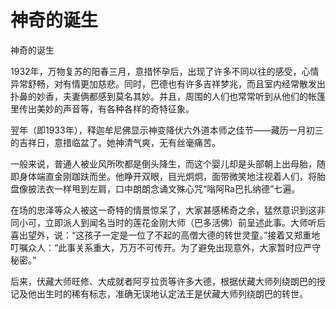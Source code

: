 # 神奇的诞生

神奇的诞生

1932年，万物复苏的阳春三月，意措怀孕后，出现了许多不同以往的感受，心情异常舒畅，对有情更加慈悲。同时，巴德也有许多吉祥梦兆，而且室内经常散发出扑鼻的妙香，夫妻俩都感到莫名其妙。并且，周围的人们也常常听到从他们的帐篷里传出美妙的声音等，有各种各样的奇特征象。

翌年（即1933年），释迦牟尼佛显示神变降伏六外道本师之佳节——藏历一月初三的吉祥日，意措临盆了。她神清气爽，无有丝毫痛苦。

一般来说，普通人被业风所吹都是倒头降生，而这个婴儿却是头部朝上出母胎，随即身体端直金刚跏趺而坐。他睁开双眼，目光炯炯，面带微笑地注视着人们，将胎盘像披法衣一样甩到左肩，口中朗朗念诵文殊心咒“嗡阿Ra巴扎纳德”七遍。

在场的忠泽等众人被这一奇特的情景惊呆了，大家甚感稀奇之余，猛然意识到这非同小可，立即派人到闻名当时的莲花金刚大师（巴多活佛）前呈述此事。大师听后喜出望外，说：“这孩子一定是一位了不起的高僧大德的转世灵童。”接着又郑重地叮嘱众人：“此事关系重大，万万不可传开。为了避免出现意外，大家暂时应严守秘密。”

后来，伏藏大师旺修、大成就者阿亨拉贡等许多大德，根据伏藏大师列绕朗巴的授记及他出生时的稀有标志，准确无误地认定法王是伏藏大师列绕朗巴的转世。

